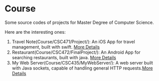 # Course
Some source codes of projects for Master Degree of Computer Science.

Here are the interesting ones:  
1. Travel Note(Course/CSC471/Project/): An iOS App for travel management, built with swift. [More Details](http://jojozhuang.github.io/portfolio/2016/01/30/Travel-Note/ "Travel Note")  
2. Restaurant(Course/CSC472/FinalProject/): An Android App for searching restaurants, built with java. [More Details](http://jojozhuang.github.io/portfolio/2016/01/27/Restaurant/ "Restaurant")  
3. My Web Server(Course/CSC435/MyWebServer/): A web server built with Java sockets, capable of handling general HTTP requests.[More Details](http://jojozhuang.github.io/portfolio/2016/01/10/My-Web-Server/ "My Web Server")  
